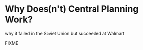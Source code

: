 # Why Does(n't) Central Planning Work?

<p class="subtitle">why it failed in the Soviet Union but succeeded at Walmart</p>

FIXME
